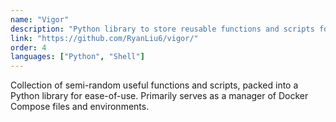 ```yaml
---
name: "Vigor"
description: "Python library to store reusable functions and scripts for personal usage."
link: "https://github.com/RyanLiu6/vigor/"
order: 4
languages: ["Python", "Shell"]
---
```


Collection of semi-random useful functions and scripts, packed into a Python library for ease-of-use. Primarily serves as a manager of Docker Compose files and environments.
